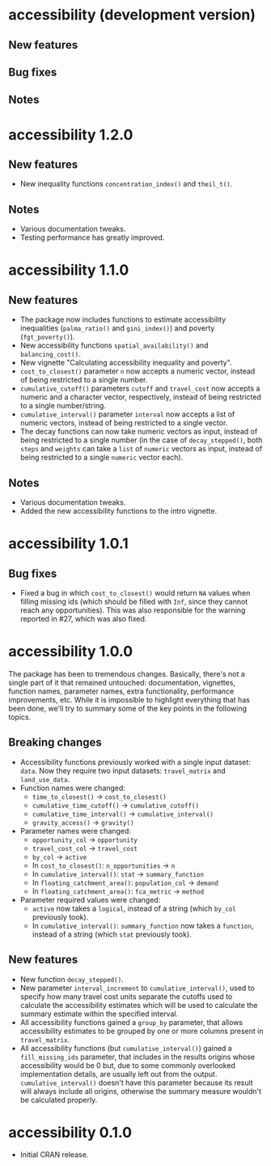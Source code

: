 # accessibility (development version)

## New features

## Bug fixes

## Notes

# accessibility 1.2.0

## New features

- New inequality functions `concentration_index()` and `theil_t()`.

## Notes

- Various documentation tweaks.
- Testing performance has greatly improved.

# accessibility 1.1.0

## New features

- The package now includes functions to estimate accessibility inequalities
  (`palma_ratio()` and `gini_index()`) and poverty (`fgt_poverty()`).
- New accessibility functions `spatial_availability()` and `balancing_cost()`.
- New vignette "Calculating accessibility inequality and poverty".
- `cost_to_closest()` parameter `n` now accepts a numeric vector, instead of
  being restricted to a single number.
- `cumulative_cutoff()` parameters `cutoff` and `travel_cost` now accepts a
  numeric and a character vector, respectively, instead of being restricted to
  a single number/string.
- `cumulative_interval()` parameter `interval` now accepts a list of numeric
  vectors, instead of being restricted to a single vector.
- The decay functions can now take numeric vectors as input, instead of being
  restricted to a single number (in the case of `decay_stepped()`, both `steps`
  and `weights` can take a `list` of `numeric` vectors as input, instead of
  being restricted to a single `numeric` vector each).

## Notes

- Various documentation tweaks.
- Added the new accessibility functions to the intro vignette.

# accessibility 1.0.1

## Bug fixes

- Fixed a bug in which `cost_to_closest()` would return `NA` values when
  filling missing ids (which should be filled with `Inf`, since they cannot
  reach any opportunities). This was also responsible for the warning reported
  in #27, which was also fixed.

# accessibility 1.0.0

The package has been to tremendous changes. Basically, there's not a single
part of it that remained untouched: documentation, vignettes, function names,
parameter names, extra functionality, performance improvements, etc. While it
is impossible to highlight everything that has been done, we'll try to summary
some of the key points in the following topics.

## Breaking changes

- Accessibility functions previously worked with a single input dataset:
  `data`. Now they require two input datasets: `travel_matrix` and
  `land_use_data`.
- Function names were changed:
  - `time_to_closest()` -> `cost_to_closest()`
  - `cumulative_time_cutoff()` -> `cumulative_cutoff()`
  - `cumulative_time_interval()` -> `cumulative_interval()`
  - `gravity_access()` -> `gravity()`
- Parameter names were changed:
  - `opportunity_col` -> `opportunity`
  - `travel_cost_col` -> `travel_cost`
  - `by_col` -> `active`
  - In `cost_to_closest()`: `n_opportunities` -> `n`
  - In `cumulative_interval()`: `stat` -> `summary_function`
  - In `floating_catchment_area()`: `population_col` -> `demand`
  - In `floating_catchment_area()`: `fca_metric` -> `method`
- Parameter required values were changed:
  - `active` now takes a `logical`, instead of a string (which `by_col`
    previously took).
  - In `cumulative_interval()`: `summary_function` now takes a `function`,
    instead of a string (which `stat` previously took).

## New features

- New function `decay_stepped()`.
- New parameter `interval_increment` to `cumulative_interval()`, used to
  specify how many travel cost units separate the cutoffs used to calculate the
  accessibility estimates which will be used to calculate the summary estimate
  within the specified interval.
- All accessibility functions gained a `group_by` parameter, that allows
  accessibility estimates to be grouped by one or more columns present in
  `travel_matrix`.
- All accessibility functions (but `cumulative_interval()`) gained a
  `fill_missing_ids` parameter, that includes in the results origins whose
  accessibility would be 0 but, due to some commonly overlooked implementation
  details, are usually left out from the output. `cumulative_interval()` doesn't
  have this parameter because its result will always include all origins,
  otherwise the summary measure wouldn't be calculated properly.

# accessibility 0.1.0

- Initial CRAN release.
